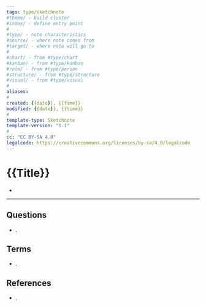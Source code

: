 ```yaml
---
tags: type/sketchnote
#theme/ - build cluster 
#index/ - define entry point
# 
#type/ - note characteristics
#source/ - where note comes from
#target/ - where note will go to
# 
#chart/ - from #type/chart 
#kanban/ - from #type/kanban
#role/ - from #type/person
#structure/ - from #type/structure
#visual/ - from #type/visual
#
aliases: 
#
created: {{date}}, {{time}}
modified: {{date}}, {{time}}
#
template-type: Sketchnote
template-version: "1.1"
#
cc: "CC BY-SA 4.0"
legalcode: https://creativecommons.org/licenses/by-sa/4.0/legalcode
---
```


# {{Title}}

<!-- My sketchnote  -->

<!-- Main ideas of my sketchnote  -->
- 

---
## Questions
<!-- What remains for you to consider? --> 
- .

## Terms
<!-- Links to definition pages -->
- .

## References
<!-- Links to pages not referenced in the content -->
- .



